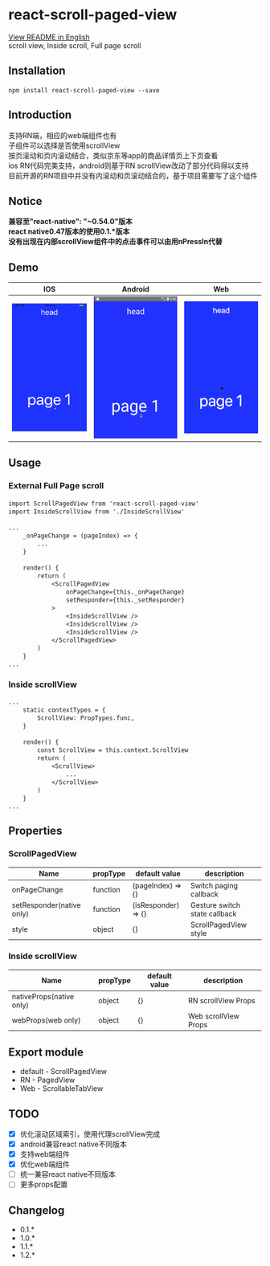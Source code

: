 # react-scroll-paged-view
[View README in English](./README.md)  
scroll view, Inside scroll, Full page scroll

## Installation
```
npm install react-scroll-paged-view --save
```

## Introduction
支持RN端，相应的web端组件也有  
子组件可以选择是否使用scrollView  
按页滚动和页内滚动结合，类似京东等app的商品详情页上下页查看  
ios RN代码完美支持，android则基于RN scrollView改动了部分代码得以支持  
目前开源的RN项目中并没有内滚动和页滚动结合的，基于项目需要写了这个组件  

## Notice
**兼容至"react-native": "~0.54.0"版本**  
**react native0.47版本的使用0.1.\*版本**  
**没有出现在内部scrollView组件中的点击事件可以由用nPressIn代替**  

## Demo
| IOS | Android | Web |
| --- | ------- | --- |
| ![IOS](./demo.ios.gif) | ![Android](./demo.android.gif) | ![Web](./demo.web.gif) |

## Usage

### External Full Page scroll
```
import ScrollPagedView from 'react-scroll-paged-view'
import InsideScrollView from './InsideScrollView'

...
    _onPageChange = (pageIndex) => {
        ...
    }

    render() {
        return (
            <ScrollPagedView
                onPageChange={this._onPageChange}
                setResponder={this._setResponder}
            >
                <InsideScrollView />
                <InsideScrollView />
                <InsideScrollView />
            </ScrollPagedView>
        )
    }
...
```

### Inside scrollView
```
...
    static contextTypes = {
        ScrollView: PropTypes.func,
    }

    render() {
        const ScrollView = this.context.ScrollView
        return (
            <ScrollView>
                ...
            </ScrollView>
        )
    }
...
```

## Properties

### ScrollPagedView
Name | propType | default value | description
--- | --- | --- | ---
onPageChange | function | (pageIndex) => {} | Switch paging callback
setResponder(native only) | function | (isResponder) => {} | Gesture switch state callback
style | object | {} | ScrollPagedView style

### Inside scrollView
Name | propType | default value | description
--- | --- | --- | ---
nativeProps(native only) | object | {} | RN scrollView Props
webProps(web only) | object | {} | Web scrollView Props

## Export module
- default - ScrollPagedView
- RN - PagedView
- Web - ScrollableTabView

## TODO
- [x] 优化滚动区域索引，使用代理scrollView完成
- [x] android兼容react native不同版本
- [x] 支持web端组件
- [x] 优化web端组件
- [ ] 统一兼容react native不同版本
- [ ] 更多props配置

## Changelog
- 0.1.*
- 1.0.*
- 1.1.*
- 1.2.*
